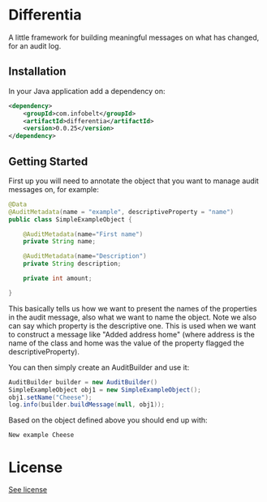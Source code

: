 Differentia
===========

A little framework for building meaningful messages on what has changed, for an audit log.

Installation
------------

In your Java application add a dependency on:

```xml
<dependency>
    <groupId>com.infobelt</groupId>
    <artifactId>differentia</artifactId>
    <version>0.0.25</version>
</dependency>
```

Getting Started
---------------

First up you will need to annotate the object that you want to manage audit messages on, for
example:

```java
@Data
@AuditMetadata(name = "example", descriptiveProperty = "name")
public class SimpleExampleObject {

    @AuditMetadata(name="First name")
    private String name;

    @AuditMetadata(name="Description")
    private String description;

    private int amount;

}
```

This basically tells us how we want to present the names of the properties in the audit message, also what we want 
to name the object.  Note we also can say which property is the descriptive one.  This is used when we 
want to construct a message like "Added address home" (where address is the name of the class and home was the value of
the property flagged the descriptiveProperty).

You can then simply create an AuditBuilder and use it:

```java
AuditBuilder builder = new AuditBuilder()
SimpleExampleObject obj1 = new SimpleExampleObject();
obj1.setName("Cheese");
log.info(builder.buildMessage(null, obj1));
```

Based on the object defined above you should end up with:

```
New example Cheese
```

License
=======

[See license](LICENSE.md)
